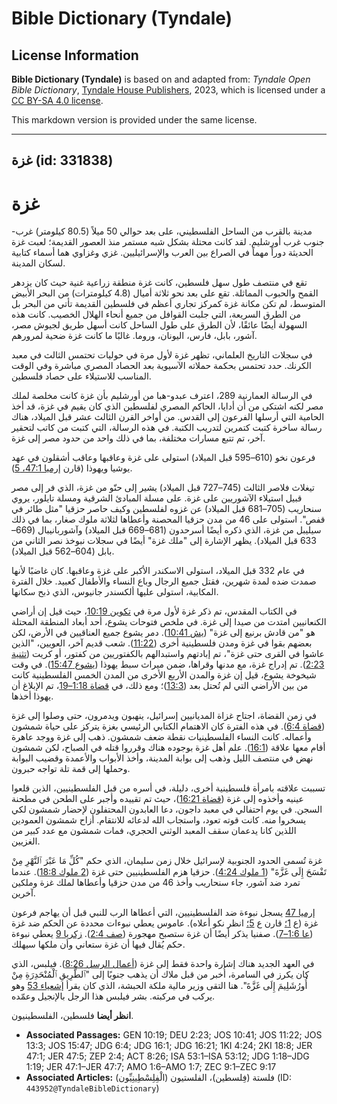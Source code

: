 # Bible Dictionary (Tyndale)

## License Information

**Bible Dictionary (Tyndale)** is based on and adapted from: _Tyndale Open Bible Dictionary_, [Tyndale House Publishers](https://tyndaleopenresources.com/), 2023, which is licensed under a [CC BY-SA 4.0 license](https://creativecommons.org/licenses/by-sa/4.0/legalcode.en).

This markdown version is provided under the same license.



--------------------------------

## غزة (id: 331838)

غزة
===

مدينة بالقرب من الساحل الفلسطيني، على بعد حوالي 50 ميلاً (80\.5 كيلومتر) غرب\-جنوب غرب أورشليم. لقد كانت محتلة بشكل شبه مستمر منذ العصور القديمة؛ لعبت غزة الحديثة دوراً مهماً في الصراع بين العرب والإسرائيليين. غزي وغزاوي هما أسماء كتابية لسكان المدينة.

تقع في منتصف طول سهل فلسطين، كانت غزة منطقة زراعية غنية حيث كان يزدهر القمح والحبوب المماثلة. تقع على بعد نحو ثلاثة أميال (4\.8 كيلومترات) من البحر الأبيض المتوسط، لم تكن مكانة غزة كمركز تجاري أعظم في فلسطين القديمة تأتي من البحر بل من الطرق السريعة، التي جلبت القوافل من جميع أنحاء الهلال الخصيب. كانت هذه السهولة أيضًا عائقًا، لأن الطرق على طول الساحل كانت أسهل طريق لجيوش مصر، آشور، بابل، فارس، اليونان، وروما. غالبًا ما كانت غزة ضحية لمرورهم.

في سجلات التاريخ العلماني، تظهر غزة لأول مرة في حوليات تحتمس الثالث في معبد الكرنك. حدد تحتمس بحكمة حملاته الآسيوية بعد الحصاد المصري مباشرة وفي الوقت المناسب للاستيلاء على حصاد فلسطين.

في الرسالة العمارنية 289، اعترف عبدو\-هبا من أورشليم بأن غزة كانت مخلصة لملك مصر لكنه اشتكى من أن أدايا، الحاكم المصري لفلسطين الذي كان يقيم في غزة، قد أخذ الحامية التي أرسلها الفرعون إلى القدس. من أواخر القرن الثالث عشر قبل الميلاد، هناك رسالة ساخرة كتبت كتمرين لتدريب الكتبة. في هذه الرسالة، التي كتبت من كاتب لتحقير آخر، تم تتبع مسارات مختلفة، بما في ذلك واحد من حدود مصر إلى غزة.

فرعون نخو (610–595 قبل الميلاد) استولى على غزة وعاقبها وعاقب أشقلون في عهد يوشيا ويهوذا (قارن [إرميا 47:1، 5](https://ref.ly/Jer47:1,Jer47:5)).

تيغلاث فلاصر الثالث (745–727 قبل الميلاد) يشير إلى حنّو من غزة، الذي فر إلى مصر قبيل استيلاء الآشوريين على غزة. على مسلة المبادئ الشرقية ومسلة تايلور، يروي سنحاريب (705–681 قبل الميلاد) عن غزوه لفلسطين وكيف حاصر حزقيا "مثل طائر في قفص". استولى على 46 من مدن حزقيا المحصنة وأعطاها لثلاثة ملوك صغار، بما في ذلك سيليبل من غزة، الذي ذكره أيضًا أسرحدون (681–669 قبل الميلاد) وآشوربانيبال (669–633 قبل الميلاد). يظهر الإشارة إلى "ملك غزة" أيضًا في سجلات نبوخذ نصر الثاني من بابل (604–562 قبل الميلاد).

في عام 332 قبل الميلاد، استولى الاسكندر الأكبر على غزة وعاقبها. كان غاضبًا لأنها صمدت ضده لمدة شهرين، فقتل جميع الرجال وباع النساء والأطفال كعبيد. خلال الفترة المكابية، استولى عليها ألكسندر جانيوس، الذي ذبح سكانها.

في الكتاب المقدس، تم ذكر غزة لأول مرة في [تكوين 10:19](https://ref.ly/Gen10:19)، حيث قيل إن أراضي الكنعانيين امتدت من صيدا إلى غزة. في ملخص فتوحات يشوع، أحد أبعاد المنطقة المحتلة هو "من قادش برنيع إلى غزة" ([يش 10:41](https://ref.ly/Josh10:41)). دمر يشوع جميع العناقيين في الأرض، لكن بعضهم بقوا في غزة ومدن فلسطينية أخرى ([11:22](https://ref.ly/Josh11:22)). شعب قديم آخر، العويين، "الذين عاشوا في القرى حتى غزة"، تم إبادتهم واستبدالهم بالكفتوريين من كفتور، أو كريت ([تثنية 2:23](https://ref.ly/Deut2:23)). تم إدراج غزة، مع مدنها وقراها، ضمن ميراث سبط يهوذا ([يشوع 15:47](https://ref.ly/Josh15:47)). في وقت شيخوخة يشوع، قيل إن غزة والمدن الأربع الأخرى من المدن الخمس الفلسطينية كانت من بين الأراضي التي لم تُحتل بعد ([13:3](https://ref.ly/Josh13:3))؛ ومع ذلك، في [قضاة 1:18–19](https://ref.ly/Judg1:18-Judg1:19)، تم الإبلاغ أن يهوذا أخذها.

في زمن القضاة، اجتاح غزاة المديانيين إسرائيل، ينهبون ويدمرون، حتى وصلوا إلى غزة ([قضاة 6:4](https://ref.ly/Judg6:4)). في هذه الفترة كان الاهتمام الكتابي الرئيسي بغزة يتركز على حياة شمشون وأعماله. كانت النساء الفلسطينيات نقطة ضعف شمشون. ذهب إلى غزة ووجد عاهرة أقام معها علاقة ([16:1](https://ref.ly/Judg16:1)). علم أهل غزة بوجوده هناك وقرروا قتله في الصباح، لكن شمشون نهض في منتصف الليل وذهب إلى بوابة المدينة، وأخذ الأبواب والأعمدة وقضيب البوابة وحملها إلى قمة تلة تواجه حبرون.

تسببت علاقته بامرأة فلسطينية أخرى، دليلة، في أسره من قبل الفلسطينيين، الذين قلعوا عينيه وأخذوه إلى غزة ([قضاة 16:21](https://ref.ly/Judg16:21))، حيث تم تقييده وأجبر على الطحن في مطحنة السجن. في يوم احتفالي في معبد داجون، دعا العابدون المحتفلون لإحضار شمشون لكي يسخروا منه. كانت قوته تعود، واستجاب الله لدعائه للانتقام. أزاح شمشون العمودين اللذين كانا يدعمان سقف المعبد الوثني الحجري، فمات شمشون مع عدد كبير من الغزيين.

غزة تُسمى الحدود الجنوبية لإسرائيل خلال زمن سليمان، الذي حكم "كُلِّ مَا عَبْرَ ٱلنَّهْرِ مِنْ تَفْسَحَ إِلَى غَزَّةَ" ([1 ملوك 4:24](https://ref.ly/1Kgs4:24)). حزقيا هزم الفلسطينيين حتى غزة ([2 ملوك 18:8](https://ref.ly/2Kgs18:8)). عندما تمرد ضد آشور، جاء سنحاريب وأخذ 46 من مدن حزقيا وأعطاها لملك غزة وملكين آخرين.

[إرميا 47](https://ref.ly/Jer47:1-Jer47:7) يسجل نبوءة ضد الفلسطينيين، التي أعطاها الرب للنبي قبل أن يهاجم فرعون غزة (ع [1؛](https://ref.ly/Jer47:1) قارن ع [5؛](https://ref.ly/Jer47:5) انظر نكو أعلاه). عاموس يعطي نبوءات محددة عن الحكم ضد غزة ([عا 1:6–7](https://ref.ly/Amos1:6-Amos1:7)). صفنيا يذكر أيضًا أن غزة ستصبح مهجورة ([صف 2:4](https://ref.ly/Zeph2:4)). [زكريا 9](https://ref.ly/Zech9:1-Zech9:17) يعطي نبوءة حكم يُقال فيها أن غزة ستعاني وأن ملكها سيهلك.

في العهد الجديد هناك إشارة واحدة فقط إلى غزة ([أعمال الرسل 8:26](https://ref.ly/Acts8:26)). فيلبس، الذي كان يكرز في السامرة، أُخبر من قبل ملاك أن يذهب جنوبًا إلى "ٱلطَّرِيقِ ٱلْمُنْحَدِرَةِ مِنْ أُورُشَلِيمَ إِلَى غَزَّةَ". هنا التقى وزير مالية ملكة الحبشة، الذي كان يقرأ [إشعياء 53](https://ref.ly/Isa53:1-Isa53:12) وهو يركب في مركبته. بشر فيلبس هذا الرجل بالإنجيل وعمّده.

**انظر أيضا** فلسطين، الفلسطينيون.

* **Associated Passages:** GEN 10:19; DEU 2:23; JOS 10:41; JOS 11:22; JOS 13:3; JOS 15:47; JDG 6:4; JDG 16:1; JDG 16:21; 1KI 4:24; 2KI 18:8; JER 47:1; JER 47:5; ZEP 2:4; ACT 8:26; ISA 53:1–ISA 53:12; JDG 1:18–JDG 1:19; JER 47:1–JER 47:7; AMO 1:6–AMO 1:7; ZEC 9:1–ZEC 9:17
* **Associated Articles:** فلستة (فِلسطين)، الفلستيون (الْفِلِسْطِينِيِّون) (ID: `443952@TyndaleBibleDictionary`)

